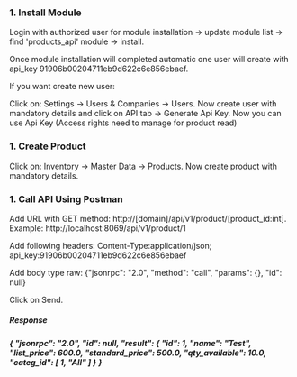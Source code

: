 <section class="oe_container">
    <div class="oe_row oe_spaced">
        <div class="oe_span12">
            <h3 class="oe_slogan">1. Install Module</h3>
        </div>
	      <div class="oe_span6">
            <p class="oe_mt32">
		          Login with authorized user for module installation -> update module list -> find 'products_api' module -> install.
            </p>
            <p class="oe_mt32">
		          Once module installation will completed automatic one user will create with api_key 91906b00204711eb9d622c6e856ebaef. 
            </p>
            <p class="oe_mt32">
		          If you want create new user:
            </p>
            <p class="oe_mt32">
		          Click on: Settings -> Users & Companies -> Users. Now create user with mandatory details and click on API tab -> Generate Api Key. Now you can use Api Key (Access rights need to manage for product read)
            </p>
        </div>
    </div>
</section>
<section class="oe_container">
    <div class="oe_row oe_spaced">
        <div class="oe_span12">
            <h3 class="oe_slogan">1. Create Product</h3>
        </div>
	      <div class="oe_span6">
            <p class="oe_mt32">
		          Click on: Inventory -> Master Data -> Products. Now create product with mandatory details.
            </p>
        </div>
    </div>
</section>
<section class="oe_container">
    <div class="oe_row oe_spaced">
        <div class="oe_span12">
            <h3 class="oe_slogan">1. Call API Using Postman</h3>
        </div>
	      <div class="oe_span6">
            <p class="oe_mt32">
		          Add URL with GET method: http://[domain]/api/v1/product/[product_id:int]. Example: http://localhost:8069/api/v1/product/1
            </p>
            <p class="oe_mt32">
		          Add following headers: Content-Type:application/json; api_key:91906b00204711eb9d622c6e856ebaef
            </p>
            <p class="oe_mt32">
		          Add body type raw: {"jsonrpc": "2.0",
                "method": "call",
                "params": {},
                "id": null}
            </p>
            <p class="oe_mt32">
		          Click on Send.
            </p>
            <p class="oe_mt32">
              <h5>Response<h5>
            </p>
            <p class="oe_mt32">
		           {
                  "jsonrpc": "2.0",
                  "id": null,
                  "result": {
                      "id": 1,
                      "name": "Test",
                      "list_price": 600.0,
                      "standard_price": 500.0,
                      "qty_available": 10.0,
                      "categ_id": [
                          1,
                          "All"
                      ]
                  }
              }
            </p>
        </div>
    </div>
</section>
